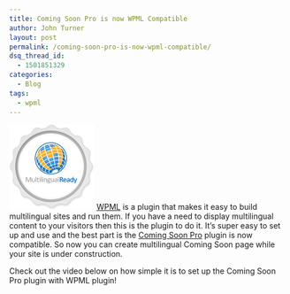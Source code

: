 ```yaml
---
title: Coming Soon Pro is now WPML Compatible
author: John Turner
layout: post
permalink: /coming-soon-pro-is-now-wpml-compatible/
dsq_thread_id:
  - 1501851329
categories:
  - Blog
tags:
  - wpml
---
```

[<img class="size-full wp-image-538 alignleft" alt="Coming Soon Pro is WPML Compatible" src="/wp-content/uploads/2013/07/wpml-ready-badge.png" width="154" height="154" />][1] <a href="http://wpml.org/" target="_blank">WPML</a> is a plugin that makes it easy to build multilingual sites and run them. If you have a need to display multilingual content to your visitors then this is the plugin to do it. It&#8217;s super easy to set up and use and the best part is the [Coming Soon Pro][2] plugin is now compatible. So now you can create multilingual Coming Soon page while your site is under construction.

Check out the video below on how simple it is to set up the Coming Soon Pro plugin with WPML plugin!

&nbsp;

&nbsp;



&nbsp;

 [1]: /wp-content/uploads/2013/07/wpml-ready-badge.png
 [2]: http://seedprod.dev:8000/features/ "Features"